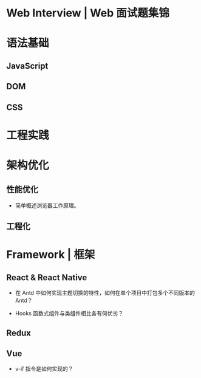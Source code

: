 # Web Interview | Web 面试题集锦

# 语法基础

## JavaScript

## DOM

## CSS

# 工程实践

# 架构优化

## 性能优化

- 简单概述浏览器工作原理。

## 工程化

# Framework | 框架

## React & React Native

- 在 Antd 中如何实现主题切换的特性，如何在单个项目中打包多个不同版本的 Antd？

- Hooks 函数式组件与类组件相比各有何优劣？

## Redux

## Vue

- v-if 指令是如何实现的？
